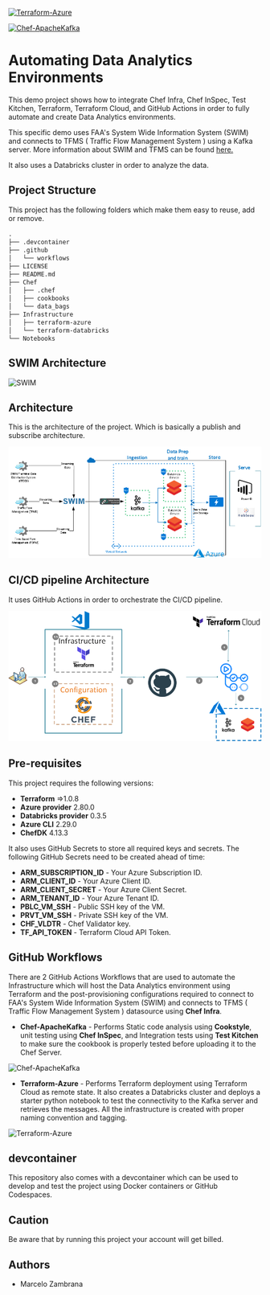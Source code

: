 [![Terraform-Azure](https://github.com/Chambras/DataAnalyticsEnvironments/actions/workflows/terraform-azure.yml/badge.svg)](https://github.com/Chambras/DataAnalyticsEnvironments/actions/workflows/terraform-azure.yml)

[![Chef-ApacheKafka](https://github.com/Chambras/AutomateForGood2021/actions/workflows/chef-kafka.yml/badge.svg)](https://github.com/Chambras/AutomateForGood2021/actions/workflows/chef-kafka.yml)

# Automating Data Analytics Environments

This demo project shows how to integrate Chef Infra, Chef InSpec, Test Kitchen, Terraform, Terraform Cloud, and GitHub Actions in order to fully automate and create Data Analytics environments.

This specific demo uses FAA's System Wide Information System (SWIM) and connects to TFMS ( Traffic Flow Management System ) using a Kafka server.
More information about SWIM and TFMS can be found [here.](https://www.faa.gov/air_traffic/technology/swim/)

It also uses a Databricks cluster in order to analyze the data.

## Project Structure

This project has the following folders which make them easy to reuse, add or remove.

```ssh
.
├── .devcontainer
├── .github
│   └── workflows
├── LICENSE
├── README.md
├── Chef
│   ├── .chef
│   ├── cookbooks
│   └── data_bags
├── Infrastructure
│   ├── terraform-azure
│   └── terraform-databricks
└── Notebooks
```

## SWIM Architecture

![SWIM](http://www.aviationtoday.com/wp-content/uploads/2015/10/FAA20SWIM.png)

## Architecture

This is the architecture of the project. Which is basically a publish and subscribe architecture.

![Architecture](Diagrams/Architecture.png)

## CI/CD pipeline Architecture

It uses GitHub Actions in order to orchestrate the CI/CD pipeline.

![CI/CD](Diagrams/CICDArchitecture.png)

## Pre-requisites

This project requires the following versions:

- **Terraform** =>1.0.8
- **Azure provider** 2.80.0
- **Databricks provider** 0.3.5
- **Azure CLI** 2.29.0
- **ChefDK** 4.13.3

It also uses GitHub Secrets to store all required keys and secrets. The following GitHub Secrets need to be created ahead of time:

- **ARM_SUBSCRIPTION_ID** - Your Azure Subscription ID.
- **ARM_CLIENT_ID** - Your Azure Client ID.
- **ARM_CLIENT_SECRET** - Your Azure Client Secret.
- **ARM_TENANT_ID** - Your Azure Tenant ID.
- **PBLC_VM_SSH** - Public SSH key of the VM.
- **PRVT_VM_SSH** - Private SSH key of the VM.
- **CHF_VLDTR** - Chef Validator key.
- **TF_API_TOKEN** - Terraform Cloud API Token.

## GitHub Workflows

There are 2 GitHub Actions Workflows that are used to automate the Infrastructure which will host the Data Analytics environment using Terraform and the post-provisioning configurations required to connect to FAA's System Wide Information System (SWIM) and connects to TFMS ( Traffic Flow Management System ) datasource using **Chef Infra**.

- **Chef-ApacheKafka** - Performs Static code analysis using **Cookstyle**, unit testing using **Chef InSpec**, and Integration tests using **Test Kitchen** to make sure the cookbook is properly tested before uploading it to the Chef Server.

![Chef-ApacheKafka](Diagrams/Chef-ApacheKafka.png)

- **Terraform-Azure** - Performs Terraform deployment using Terraform Cloud as remote state. It also creates a Databricks cluster and deploys a starter python notebook to test the connectivity to the Kafka server and retrieves the messages. All the infrastructure is created with proper naming convention and tagging.

![Terraform-Azure](Diagrams/Terraform-Azure.png)

## devcontainer

This repository also comes with a devcontainer which can be used to develop and test the project using Docker containers or GitHub Codespaces.

## Caution

Be aware that by running this project your account will get billed.

## Authors

- Marcelo Zambrana
